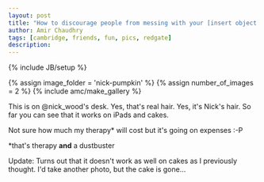 ```yaml
---
layout: post
title: "How to discourage people from messing with your [insert object here]"
author: Amir Chaudhry
tags: [cambridge, friends, fun, pics, redgate]
description:
---
```

{% include JB/setup %}

{% assign image_folder = 'nick-pumpkin' %}
{% assign number_of_images = 2 %}
{% include amc/make_gallery %}

This is on @nick\_wood's desk. Yes, that's real hair. Yes, it's Nick's hair. So far you can see that it works on iPads and cakes.

Not sure how much my therapy\* will cost but it's going on expenses :-P

<p class="footnote">*that's therapy <strong>and</strong> a dustbuster</p>

Update: Turns out that it doesn't work as well on cakes as I previously thought. I'd take another photo, but the cake is gone...
